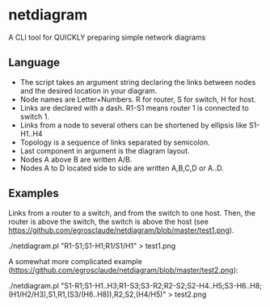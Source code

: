 # netdiagram
A CLI tool for QUICKLY preparing simple network diagrams

## Language
* The script takes an argument string declaring the links between nodes and the desired location in your diagram.
* Node names are Letter+Numbers. R for router, S for switch, H for host.
* Links are declared with a dash. R1-S1 means router 1 is connected to switch 1.
* Links from a node to several others can be shortened by ellipsis like S1-H1..H4
* Topology is a sequence of links separated by semicolon.
* Last component in argument is the diagram layout. 
 * Nodes A above B are written A/B.
 * Nodes A to D located side to side are written A,B,C,D or A..D.

## Examples

Links from a router to a switch, and from the switch to one host. Then, the router is above the switch, the switch is above the host (see https://github.com/egrosclaude/netdiagram/blob/master/test1.png). 

./netdiagram.pl "R1-S1;S1-H1;R1/S1/H1" > test1.png


A somewhat more complicated example (https://github.com/egrosclaude/netdiagram/blob/master/test2.png):

./netdiagram.pl "S1-R1;S1-H1..H3;R1-S3;S3-R2;R2-S2;S2-H4..H5;S3-H6..H8;(H1/H2/H3),S1,R1,(S3/(H6..H8)),R2,S2,(H4/H5)" > test2.png
